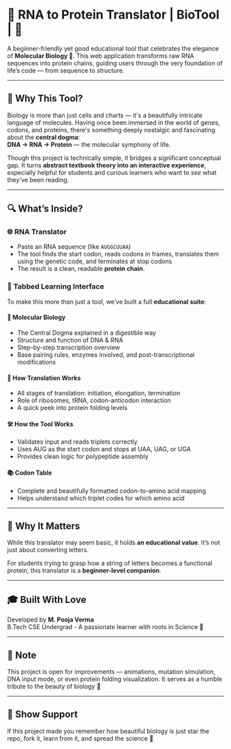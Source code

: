 # 🧬 RNA to Protein Translator | BioTool | 🌿

A beginner-friendly yet good educational tool that celebrates the elegance of **Molecular Biology 🧬**. This web application transforms raw RNA sequences into protein chains, guiding users through the very foundation of life’s code — from sequence to structure.

---

## 🌟 Why This Tool?

Biology is more than just cells and charts — it's a beautifully intricate language of molecules. Having once been immersed in the world of genes, codons, and proteins, there's something deeply nostalgic and fascinating about the **central dogma**:  
**DNA → RNA → Protein** — the molecular symphony of life.

Though this project is technically simple, it bridges a significant conceptual gap. It turns **abstract textbook theory into an interactive experience**, especially helpful for students and curious learners who want to *see* what they’ve been reading.

---

## 🔍 What’s Inside?

### 🌐 RNA Translator
- Paste an RNA sequence (like `AUGGCUUAA`)
- The tool finds the start codon, reads codons in frames, translates them using the genetic code, and terminates at stop codons
- The result is a clean, readable **protein chain**.

### 📖 Tabbed Learning Interface
To make this more than just a tool, we’ve built a full **educational suite**:

#### 🧠 Molecular Biology
- The Central Dogma explained in a digestible way
- Structure and function of DNA & RNA
- Step-by-step transcription overview
- Base pairing rules, enzymes involved, and post-transcriptional modifications

#### 📘 How Translation Works
- All stages of translation: initiation, elongation, termination
- Role of ribosomes, tRNA, codon-anticodon interaction
- A quick peek into protein folding levels

#### 🛠️ How the Tool Works
- Validates input and reads triplets correctly
- Uses AUG as the start codon and stops at UAA, UAG, or UGA
- Provides clean logic for polypeptide assembly

#### 📚 Codon Table
- Complete and beautifully formatted codon-to-amino acid mapping
- Helps understand which triplet codes for which amino acid

---

## 💬 Why It Matters

While this translator may seem basic, it holds **an educational value**. It’s not just about converting letters.

For students trying to grasp how a string of letters becomes a functional protein, this translator is a **beginner-level companion**.

---

## 🎓 Built With Love

Developed by **M. Pooja Verma**  
B.Tech CSE Undergrad - A passionate learner with roots in Science 💚

---

## 📌 Note

This project is open for improvements — animations, mutation simulation, DNA input mode, or even protein folding visualization. It serves as a humble tribute to the beauty of biology 🌿

---

## 🫶 Show Support

If this project made you remember how beautiful biology is just star the repo, fork it, learn from it, and spread the science 💫
